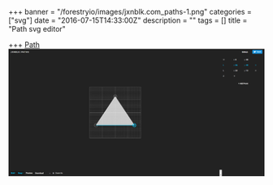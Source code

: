 +++
banner = "/forestryio/images/jxnblk.com_paths-1.png"
categories = ["svg"]
date = "2016-07-15T14:33:00Z"
description = ""
tags = []
title = "Path svg editor"

+++
[Path](![http://jxnblk.com/paths/])
![](/static/images/jxnblk.com_paths.png)
